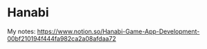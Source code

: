 # Hanabi

My notes: https://www.notion.so/Hanabi-Game-App-Development-00bf210194f444fa982ca2a08afdaa72
